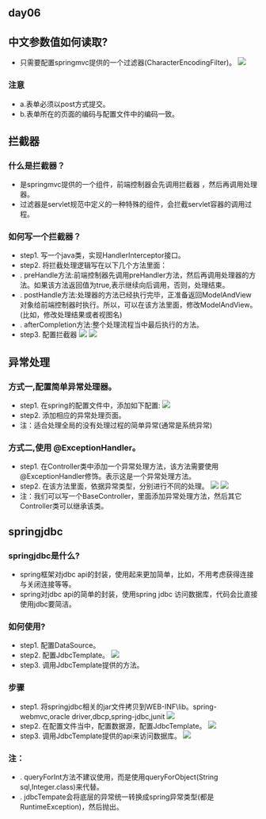 ## day06
## 中文参数值如何读取?
- 只需要配置springmvc提供的一个过滤器(CharacterEncodingFilter)。
![](https://github.com/lu666666/notebooks/blob/master/notes/09/6/code.png)
### 注意
- a.表单必须以post方式提交。
- b.表单所在的页面的编码与配置文件中的编码一致。
## 拦截器
### 什么是拦截器？
- 是springmvc提供的一个组件，前端控制器会先调用拦截器 ，然后再调用处理器。
- 过滤器是servlet规范中定义的一种特殊的组件，会拦截servlet容器的调用过程。
### 如何写一个拦截器？
- step1. 写一个java类，实现HandlerInterceptor接口。
- step2. 将拦截处理逻辑写在以下几个方法里面：
- . preHandle方法:前端控制器先调用preHandler方法，然后再调用处理器的方法。如果该方法返回值为true,表示继续向后调用，否则，处理结束。
- . postHandle方法:处理器的方法已经执行完毕，正准备返回ModelAndView对象给前端控制器时执行。所以，可以在该方法里面，修改ModelAndView。(比如，修改处理结果或者视图名)
- . afterCompletion方法:整个处理流程当中最后执行的方法。
- step3. 配置拦截器
![](https://github.com/lu666666/notebooks/blob/master/notes/09/6/interceptor.png)
![](https://github.com/lu666666/notebooks/blob/master/notes/09/6/interceptor1.png)
## 异常处理
### 方式一,配置简单异常处理器。
- step1. 在spring的配置文件中，添加如下配置:
![](https://github.com/lu666666/notebooks/blob/master/notes/09/6/exception.png)
- step2. 添加相应的异常处理页面。
- 注：适合处理全局的没有处理过程的简单异常(通常是系统异常)
### 方式二,使用 @ExceptionHandler。
- step1. 在Controller类中添加一个异常处理方法，该方法需要使用 @ExceptionHandler修饰。表示这是一个异常处理方法。
- step2. 在该方法里面，依据异常类型，分别进行不同的处理。
![](https://github.com/lu666666/notebooks/blob/master/notes/09/6/exception1.png)
![](https://github.com/lu666666/notebooks/blob/master/notes/09/6/exception2.png)
- 注：我们可以写一个BaseController，里面添加异常处理方法，然后其它Controller类可以继承该类。
## springjdbc
### springjdbc是什么?
- spring框架对jdbc api的封装，使用起来更加简单，比如，不用考虑获得连接与关闭连接等等。
- spring对jdbc api的简单的封装，使用spring jdbc 访问数据库，代码会比直接使用jdbc要简洁。
### 如何使用?
- step1. 配置DataSource。
- step2. 配置JdbcTemplate。
![](https://github.com/lu666666/notebooks/blob/master/notes/09/6/jdbctemplate.png)
- step3. 调用JdbcTemplate提供的方法。
### 步骤
- step1. 将springjdbc相关的jar文件拷贝到WEB-INF\lib。spring-webmvc,oracle driver,dbcp,spring-jdbc,junit
![](https://github.com/lu666666/notebooks/blob/master/notes/09/6/springjdbclib.png)
- step2. 在配置文件当中，配置数据源，配置JdbcTemplate。
![](https://github.com/lu666666/notebooks/blob/master/notes/09/6/jt1.png)
- step3. 调用JdbcTemplate提供的api来访问数据库。
![](https://github.com/lu666666/notebooks/blob/master/notes/09/6/jt2.png)
### 注：
- . queryForInt方法不建议使用，而是使用queryForObject(String sql,Integer.class)来代替。
- . jdbcTempate会将底层的异常统一转换成spring异常类型(都是RuntimeException)，然后抛出。







